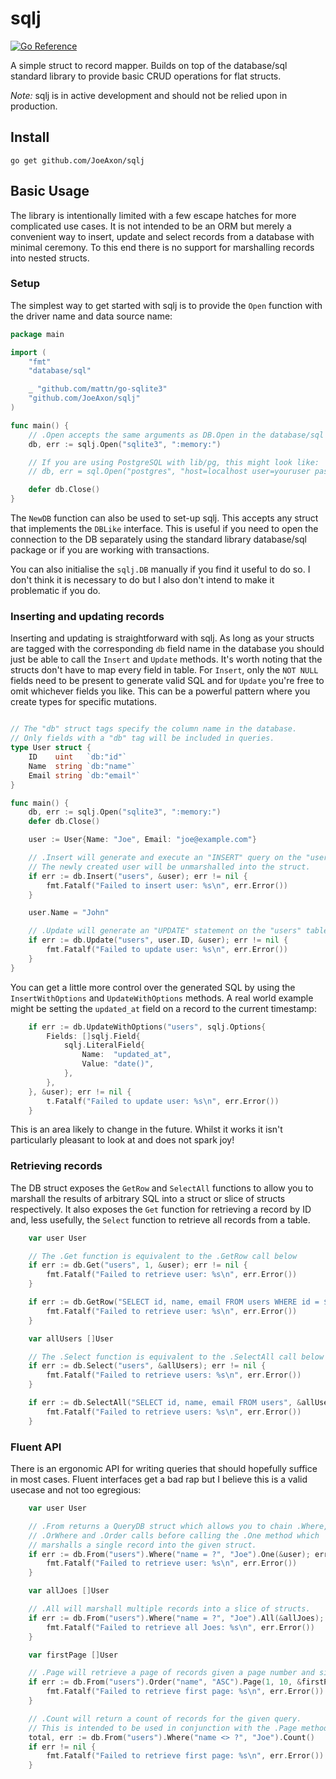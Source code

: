 # sqlj

[![Go Reference](https://pkg.go.dev/badge/github.com/JoeAxon/sqlj.svg)](https://pkg.go.dev/github.com/JoeAxon/sqlj)

A simple struct to record mapper. Builds on top of the database/sql standard library to provide basic CRUD operations for flat structs.

*Note:* sqlj is in active development and should not be relied upon in production.

## Install

```
go get github.com/JoeAxon/sqlj
```

## Basic Usage

The library is intentionally limited with a few escape hatches for more complicated use cases. It is not intended to be an ORM but merely a convenient way to insert, update and select records from a database with minimal ceremony. To this end there is no support for marshalling records into nested structs.

### Setup

The simplest way to get started with sqlj is to provide the `Open` function with the driver name and data source name:

```go
package main

import (
    "fmt"
	"database/sql"

	_ "github.com/mattn/go-sqlite3"
	"github.com/JoeAxon/sqlj"
)

func main() {
	// .Open accepts the same arguments as DB.Open in the database/sql package
	db, err := sqlj.Open("sqlite3", ":memory:")

	// If you are using PostgreSQL with lib/pg, this might look like:
	// db, err = sql.Open("postgres", "host=localhost user=youruser password=yourpassword dbname=yourdb port=5432")

	defer db.Close()
}
```

The `NewDB` function can also be used to set-up sqlj. This accepts any struct that implements the `DBLike` interface. This is useful if you need to open the connection to the DB separately using the standard library database/sql package or if you are working with transactions.

You can also initialise the `sqlj.DB` manually if you find it useful to do so. I don't think it is necessary to do but I also don't intend to make it problematic if you do.

### Inserting and updating records

Inserting and updating is straightforward with sqlj. As long as your structs are tagged with the corresponding `db` field name in the database you should just be able to call the `Insert` and `Update` methods. It's worth noting that the structs don't have to map every field in table. For `Insert`, only the `NOT NULL` fields need to be present to generate valid SQL and for `Update` you're free to omit whichever fields you like. This can be a powerful pattern where you create types for specific mutations.

```go

// The "db" struct tags specify the column name in the database.
// Only fields with a "db" tag will be included in queries.
type User struct {
	ID    uint   `db:"id"`
	Name  string `db:"name"`
	Email string `db:"email"`
}

func main() {
	db, err := sqlj.Open("sqlite3", ":memory:")
	defer db.Close()

	user := User{Name: "Joe", Email: "joe@example.com"}

	// .Insert will generate and execute an "INSERT" query on the "users" table using the struct provided.
	// The newly created user will be unmarshalled into the struct.
	if err := db.Insert("users", &user); err != nil {
		fmt.Fatalf("Failed to insert user: %s\n", err.Error())
	}

	user.Name = "John"

	// .Update will generate an "UPDATE" statement on the "users" table using the struct provided.
	if err := db.Update("users", user.ID, &user); err != nil {
		fmt.Fatalf("Failed to update user: %s\n", err.Error())
	}
}
```

You can get a little more control over the generated SQL by using the `InsertWithOptions` and `UpdateWithOptions` methods. A real world example might be setting the `updated_at` field on a record to the current timestamp:

```go
	if err := db.UpdateWithOptions("users", sqlj.Options{
		Fields: []sqlj.Field{
			sqlj.LiteralField{
				Name:  "updated_at",
				Value: "date()",
			},
		},
	}, &user); err != nil {
		t.Fatalf("Failed to update user: %s\n", err.Error())
	}
```

This is an area likely to change in the future. Whilst it works it isn't particularly pleasant to look at and does not spark joy!

### Retrieving records

The DB struct exposes the `GetRow` and `SelectAll` functions to allow you to marshall the results of arbitrary SQL into a struct or slice of structs respectively. It also exposes the `Get` function for retrieving a record by ID and, less usefully, the `Select` function to retrieve all records from a table.

```go
	var user User

	// The .Get function is equivalent to the .GetRow call below
	if err := db.Get("users", 1, &user); err != nil {
		fmt.Fatalf("Failed to retrieve user: %s\n", err.Error())
	}

	if err := db.GetRow("SELECT id, name, email FROM users WHERE id = $1", &user, 1); err != nil {
		fmt.Fatalf("Failed to retrieve user: %s\n", err.Error())
	}

	var allUsers []User

	// The .Select function is equivalent to the .SelectAll call below
	if err := db.Select("users", &allUsers); err != nil {
		fmt.Fatalf("Failed to retrieve users: %s\n", err.Error())
	}

	if err := db.SelectAll("SELECT id, name, email FROM users", &allUsers); err != nil {
		fmt.Fatalf("Failed to retrieve users: %s\n", err.Error())
	}
```

### Fluent API

There is an ergonomic API for writing queries that should hopefully suffice in most cases. Fluent interfaces get a bad rap but I believe this is a valid usecase and not too egregious:

```go
	var user User

	// .From returns a QueryDB struct which allows you to chain .Where,
	// .OrWhere and .Order calls before calling the .One method which
	// marshalls a single record into the given struct.
	if err := db.From("users").Where("name = ?", "Joe").One(&user); err != nil {
		fmt.Fatalf("Failed to retrieve user: %s\n", err.Error())
	}

	var allJoes []User

	// .All will marshall multiple records into a slice of structs.
	if err := db.From("users").Where("name = ?", "Joe").All(&allJoes); err != nil {
		fmt.Fatalf("Failed to retrieve all Joes: %s\n", err.Error())
	}

	var firstPage []User

	// .Page will retrieve a page of records given a page number and size.
	if err := db.From("users").Order("name", "ASC").Page(1, 10, &firstPage); err != nil {
		fmt.Fatalf("Failed to retrieve first page: %s\n", err.Error())
	}

	// .Count will return a count of records for the given query.
	// This is intended to be used in conjunction with the .Page method.
	total, err := db.From("users").Where("name <> ?", "Joe").Count()
	if err != nil {
		fmt.Fatalf("Failed to retrieve first page: %s\n", err.Error())
	}
```

